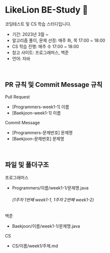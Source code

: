 # LikeLion BE-Study 🦁

코딩테스트 및 CS 학습 스터디입니다.
* 기간: 2023년 3월 ~ 
* 알고리즘 풀이, 문제 선정: 매주 화, 목 17:00 ~ 18:00
* CS 학습 진행: 매주 수 17:00 ~ 18:00
* 참고 사이트: 프로그래머스, 백준
* 언어: 자바 

<br>

## PR 규칙 및 Commit Message 규칙

Pull Request
* [Programmers-week1-1] 이름 
* [Baekjoon-week1-1] 이름

Commit Message
* [Programmers-문제번호] 문제명
* [Baekjoon-문제번호] 문제명

<br>

## 파일 및 폴더구조

프로그래머스
* Programmers/이름/week1-1/문제명.java
   ###### (1주차 1번째 week1-1,  1주차 2번째 week1-2) 

백준
* Baekjoon/이름/week1-1/문제명.java


CS
* CS/이름/week1/주제.md
